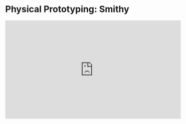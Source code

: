 # Physical Prototyping: Smithy
<p align="center" width="75%">
  <iframe width="560" height="315" src="https://youtu.be/cRNW_WYLdRA" frameborder="0" allow="autoplay; encrypted-media" allowfullscreen>
</p>

## Project Overview
<p align="center" width="75%">
  <img src="/images/20200517_195020.jpg" width="75%">
</p>
 This is my year 1 physical prototyping project for course ISDN2400. This project involves CAD design, 3D printing & scanning, linkage, Arduino, and mobile App. Basically, I created a scene of a traditional smithy. When the system is turned on, the blacksmith starts to strike the unfinished sword with a hammer. The air blower pumps air into the forge while the fire inside the forge is flickering (lighted up by LED) and jumping up and down. The driven motor can be tele-controlled by an Android App with either touching and motion detection.

## Mechanism
<p align="center">
  <img src="/images/image1.png" width="75%">
  <img src="/linkages/Bar_air_blower.png" width="75%">
  <img src="/linkages/Bar_fire.png" width="75%">
</p>
The mechanical motion system consists of three parts, the blacksmith, the air blower and the forge. Each part is an extension from four-bar linkage, designed by me. I separately designed each single mechanism, and then combined them all together with gears, so that it can be driven by one motor.

## PID Control
The torque of the linkage system fluctuates while working. At the beginning, I used PWM control to input a constant votage to the motor, but it can’t rotate at a constant speed. So I used PID control regarding to the error between the current RPM and my target RPM. Then the whole system could keep working at a certain speed that I want. 
<p align="center">
  <img src="/images/image2.png" width="75%">
</p>

## 3D Printing & 3D Scanning
<p align="center">
  <img src="/images/image4.png" width="75%">
  <img src="/images/image5.png" width="75%">
</p>

## Conclusion
In this project, I spent most of my time on linkage design and PID controller. For mechanical design, It takes me quite a lot of time to adjust dimensions for different linkage systems to fit into one. There were always some unexpected interferences that I should deal with. If I were doing this project once again, I would consider the system as a whole thing at the very beginning. This is also my first time to write a PID controller by myself. Its performance turned out to be so amazing and I'm proud of it. 
